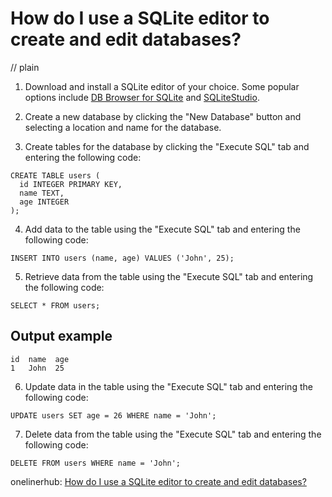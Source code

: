 # How do I use a SQLite editor to create and edit databases?
// plain

1. Download and install a SQLite editor of your choice. Some popular options include [DB Browser for SQLite](https://sqlitebrowser.org/) and [SQLiteStudio](https://sqlitestudio.pl/index.rvt).

2. Create a new database by clicking the "New Database" button and selecting a location and name for the database.

3. Create tables for the database by clicking the "Execute SQL" tab and entering the following code:

```
CREATE TABLE users (
  id INTEGER PRIMARY KEY,
  name TEXT,
  age INTEGER
);
```

4. Add data to the table using the "Execute SQL" tab and entering the following code:

```
INSERT INTO users (name, age) VALUES ('John', 25);
```

5. Retrieve data from the table using the "Execute SQL" tab and entering the following code:

```
SELECT * FROM users;
```

## Output example

```
id  name  age
1   John  25
```

6. Update data in the table using the "Execute SQL" tab and entering the following code:

```
UPDATE users SET age = 26 WHERE name = 'John';
```

7. Delete data from the table using the "Execute SQL" tab and entering the following code:

```
DELETE FROM users WHERE name = 'John';
```

onelinerhub: [How do I use a SQLite editor to create and edit databases?](https://onelinerhub.com/sqlite/how-do-i-use-a-sqlite-editor-to-create-and-edit-databases)